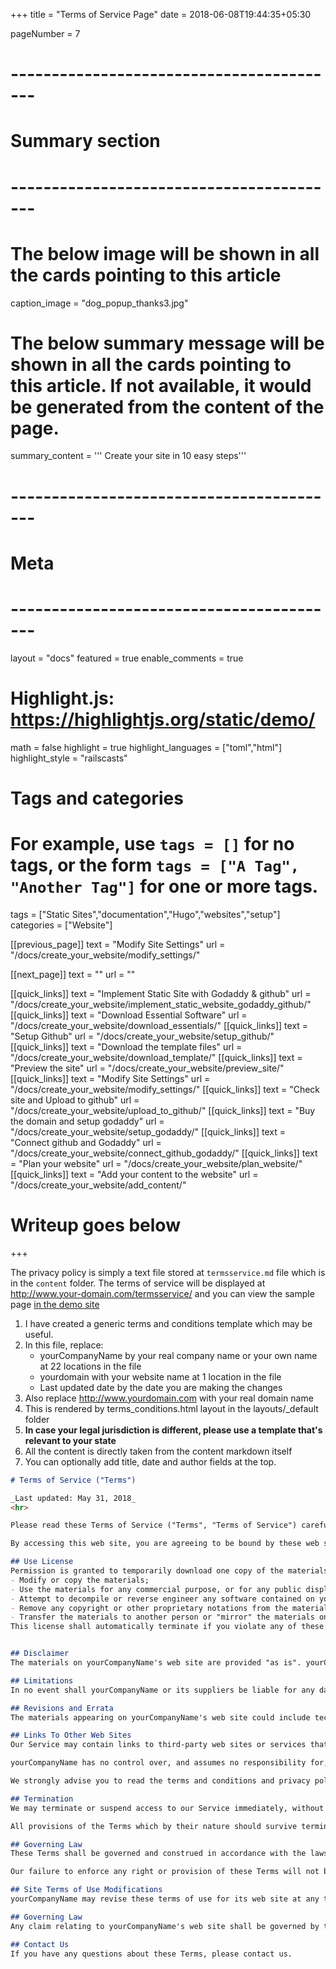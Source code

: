 +++
title = "Terms of Service Page"
date = 2018-06-08T19:44:35+05:30

pageNumber = 7
# -----------------------------------------
# Summary section
# -----------------------------------------
# The below image will be shown in all the cards pointing to this article
caption_image = "dog_popup_thanks3.jpg"
# The below summary message will be shown in all the cards pointing to this article. If not available, it would be generated from the content of the page.
summary_content = '''
Create your site in 10 easy steps'''
# -----------------------------------------
# Meta
# -----------------------------------------
layout = "docs"
featured = true
enable_comments = true

# Highlight.js: https://highlightjs.org/static/demo/
math = false
highlight = true
highlight_languages = ["toml","html"]
highlight_style = "railscasts"

# Tags and categories
# For example, use `tags = []` for no tags, or the form `tags = ["A Tag", "Another Tag"]` for one or more tags.
tags = ["Static Sites","documentation","Hugo","websites","setup"]
categories = ["Website"]

[[previous_page]]
text = "Modify Site Settings"
url = "/docs/create_your_website/modify_settings/"

[[next_page]]
text = ""
url = ""

[[quick_links]]
text = "Implement Static Site with Godaddy & github"
url = "/docs/create_your_website/implement_static_website_godaddy_github/"
[[quick_links]]
text = "Download Essential Software"
url = "/docs/create_your_website/download_essentials/"
[[quick_links]]
text = "Setup Github"
url = "/docs/create_your_website/setup_github/"
[[quick_links]]
text = "Download the template files"
url = "/docs/create_your_website/download_template/"
[[quick_links]]
text = "Preview the site"
url = "/docs/create_your_website/preview_site/"
[[quick_links]]
text = "Modify Site Settings"
url = "/docs/create_your_website/modify_settings/"
[[quick_links]]
text = "Check site and Upload to github"
url = "/docs/create_your_website/upload_to_github/"
[[quick_links]]
text = "Buy the domain and setup godaddy"
url = "/docs/create_your_website/setup_godaddy/"
[[quick_links]]
text = "Connect github and Godaddy"
url = "/docs/create_your_website/connect_github_godaddy/"
[[quick_links]]
text = "Plan your website"
url = "/docs/create_your_website/plan_website/"
[[quick_links]]
text = "Add your content to the website"
url = "/docs/create_your_website/add_content/"

# Writeup goes below
+++

The privacy policy is simply a text file stored at `termsservice.md` file which is in the `content` folder. The terms of service will be displayed at http://www.your-domain.com/termsservice/ and you can view the sample page [in the demo site](https://template.thinkingtree.me/termsservice/)

1. I have created a generic terms and conditions template which may be useful.
2. In this file, replace:
    - yourCompanyName by your real company name or your own name at 22 locations in the file
    - yourdomain with your website name at 1 location in the file
    - Last updated date by the date you are making the changes
3. Also replace http://www.yourdomain.com with your real domain name
4. This is rendered by terms_conditions.html layout in the layouts/_default folder
5. **In case your legal jurisdiction is different, please use a template that's relevant to your state**
6. All the content is directly taken from the content markdown itself
7. You can optionally add title, date and author fields at the top.

```markdown
# Terms of Service ("Terms")

_Last updated: May 31, 2018_
<hr>

Please read these Terms of Service ("Terms", "Terms of Service") carefully before using the http://www.yourdomain.com website (the "Service") operated by yourCompanyName ("us", "we", or "our").

By accessing this web site, you are agreeing to be bound by these web site Terms and Conditions of Use, all applicable laws and regulations, and agree that you are responsible for compliance with any applicable local laws. If you do not agree with any of these terms, you are prohibited from using or accessing this site. The materials contained in this web site are protected by applicable copyright and trade mark law.

## Use License
Permission is granted to temporarily download one copy of the materials (information or software) on yourCompanyName's web site for personal, non-commercial transitory viewing only. This is the grant of a license, not a transfer of title, and under this license you may not:
- Modify or copy the materials;
- Use the materials for any commercial purpose, or for any public display (commercial or non-commercial);
- Attempt to decompile or reverse engineer any software contained on yourCompanyName's web site;
- Remove any copyright or other proprietary notations from the materials; or
- Transfer the materials to another person or "mirror" the materials on any other server.
This license shall automatically terminate if you violate any of these restrictions and may be terminated by yourCompanyName at any time. Upon terminating your viewing of these materials or upon the termination of this license, you must destroy any downloaded materials in your possession whether in electronic or printed format.


## Disclaimer
The materials on yourCompanyName's web site are provided "as is". yourCompanyName makes no warranties, expressed or implied, and hereby disclaims and negates all other warranties, including without limitation, implied warranties or conditions of merchantability, fitness for a particular purpose, or non-infringement of intellectual property or other violation of rights. Further, yourCompanyName does not warrant or make any representations concerning the accuracy, likely results, or reliability of the use of the materials on its Internet web site or otherwise relating to such materials or on any sites linked to this site.

## Limitations
In no event shall yourCompanyName or its suppliers be liable for any damages (including, without limitation, damages for loss of data or profit, or due to business interruption,) arising out of the use or inability to use the materials on yourCompanyName's Internet site, even if yourCompanyName or a yourCompanyName authorized representative has been notified orally or in writing of the possibility of such damage. Because some jurisdictions do not allow limitations on implied warranties, or limitations of liability for consequential or incidental damages, these limitations may not apply to you.

## Revisions and Errata
The materials appearing on yourCompanyName's web site could include technical, typographical, or photographic errors. yourCompanyName does not warrant that any of the materials on its web site are accurate, complete, or current. yourCompanyName may make changes to the materials contained on its web site at any time without notice. yourCompanyName does not, however, make any commitment to update the materials.

## Links To Other Web Sites
Our Service may contain links to third-party web sites or services that are not owned or controlled by yourCompanyName. yourCompanyName has not reviewed all of the sites linked to its Internet web site and is not responsible for the contents of any such linked site. The inclusion of any link does not imply endorsement by yourCompanyName of the site. Use of any such linked web site is at the user's own risk.

yourCompanyName has no control over, and assumes no responsibility for, the content, privacy policies, or practices of any third party web sites or services. You further acknowledge and agree that yourCompanyName shall not be responsible or liable, directly or indirectly, for any damage or loss caused or alleged to be caused by or in connection with use of or reliance on any such content, goods or services available on or through any such web sites or services.

We strongly advise you to read the terms and conditions and privacy policies of any third-party web sites or services that you visit.

## Termination
We may terminate or suspend access to our Service immediately, without prior notice or liability, for any reason whatsoever, including without limitation if you breach the Terms.

All provisions of the Terms which by their nature should survive termination shall survive termination, including, without limitation, ownership provisions, warranty disclaimers, indemnity and limitations of liability.

## Governing Law
These Terms shall be governed and construed in accordance with the laws of Karnataka, India, without regard to its conflict of law provisions.

Our failure to enforce any right or provision of these Terms will not be considered a waiver of those rights. If any provision of these Terms is held to be invalid or unenforceable by a court, the remaining provisions of these Terms will remain in effect. These Terms constitute the entire agreement between us regarding our Service, and supersede and replace any prior agreements we might have between us regarding the Service.

## Site Terms of Use Modifications
yourCompanyName may revise these terms of use for its web site at any time without notice. By using this web site you are agreeing to be bound by the then current version of these Terms and Conditions of Use.

## Governing Law
Any claim relating to yourCompanyName's web site shall be governed by the laws of the State of Karnataka without regard to its conflict of law provisions.

## Contact Us
If you have any questions about these Terms, please contact us.
```